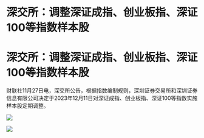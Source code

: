 # 深交所：调整深证成指、创业板指、深证100等指数样本股

# 深交所：调整深证成指、创业板指、深证100等指数样本股

财联社11月27日电，深交所公告，根据指数编制规则，深圳证券交易所和深圳证券信息有限公司决定于2023年12月11日对深证成指、创业板指、深证100等指数实施样本股定期调整。

![](https://inews.gtimg.com/news_bt/OuUhAww0hx4TbgbuZH8qHnrZLZB9LQeok9AQ3GFhBJKhAAA/1000)

![](https://inews.gtimg.com/news_bt/O3Ou5332AE9Wp5juEb-92R17VPChVv_tVls17y4qA3tHUAA/1000)

